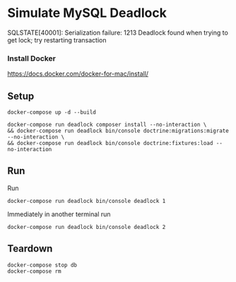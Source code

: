 Simulate MySQL Deadlock
======================================
SQLSTATE[40001]: Serialization failure: 1213 Deadlock found when trying to get lock; try restarting transaction


### Install Docker

https://docs.docker.com/docker-for-mac/install/


## Setup

```
docker-compose up -d --build
```

```
docker-compose run deadlock composer install --no-interaction \
&& docker-compose run deadlock bin/console doctrine:migrations:migrate --no-interaction \
&& docker-compose run deadlock bin/console doctrine:fixtures:load --no-interaction
```

## Run

Run
```
docker-compose run deadlock bin/console deadlock 1
```

Immediately in another terminal run

```
docker-compose run deadlock bin/console deadlock 2
```

## Teardown

```
docker-compose stop db
docker-compose rm
```
